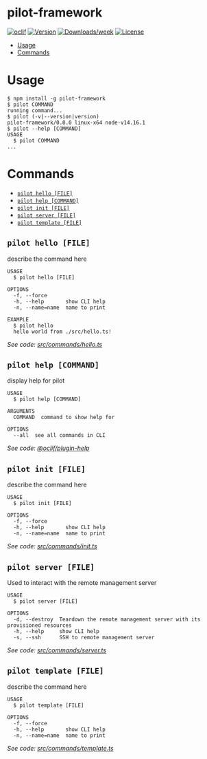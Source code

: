 pilot-framework
===============



[![oclif](https://img.shields.io/badge/cli-oclif-brightgreen.svg)](https://oclif.io)
[![Version](https://img.shields.io/npm/v/pilot-framework.svg)](https://npmjs.org/package/pilot-framework)
[![Downloads/week](https://img.shields.io/npm/dw/pilot-framework.svg)](https://npmjs.org/package/pilot-framework)
[![License](https://img.shields.io/npm/l/pilot-framework.svg)](https://github.com/pilot-framework/pilot-cli/blob/master/package.json)

<!-- toc -->
* [Usage](#usage)
* [Commands](#commands)
<!-- tocstop -->
# Usage
<!-- usage -->
```sh-session
$ npm install -g pilot-framework
$ pilot COMMAND
running command...
$ pilot (-v|--version|version)
pilot-framework/0.0.0 linux-x64 node-v14.16.1
$ pilot --help [COMMAND]
USAGE
  $ pilot COMMAND
...
```
<!-- usagestop -->
# Commands
<!-- commands -->
* [`pilot hello [FILE]`](#pilot-hello-file)
* [`pilot help [COMMAND]`](#pilot-help-command)
* [`pilot init [FILE]`](#pilot-init-file)
* [`pilot server [FILE]`](#pilot-server-file)
* [`pilot template [FILE]`](#pilot-template-file)

## `pilot hello [FILE]`

describe the command here

```
USAGE
  $ pilot hello [FILE]

OPTIONS
  -f, --force
  -h, --help       show CLI help
  -n, --name=name  name to print

EXAMPLE
  $ pilot hello
  hello world from ./src/hello.ts!
```

_See code: [src/commands/hello.ts](https://github.com/pilot-framework/pilot-cli/blob/v0.0.0/src/commands/hello.ts)_

## `pilot help [COMMAND]`

display help for pilot

```
USAGE
  $ pilot help [COMMAND]

ARGUMENTS
  COMMAND  command to show help for

OPTIONS
  --all  see all commands in CLI
```

_See code: [@oclif/plugin-help](https://github.com/oclif/plugin-help/blob/v3.2.2/src/commands/help.ts)_

## `pilot init [FILE]`

describe the command here

```
USAGE
  $ pilot init [FILE]

OPTIONS
  -f, --force
  -h, --help       show CLI help
  -n, --name=name  name to print
```

_See code: [src/commands/init.ts](https://github.com/pilot-framework/pilot-cli/blob/v0.0.0/src/commands/init.ts)_

## `pilot server [FILE]`

Used to interact with the remote management server

```
USAGE
  $ pilot server [FILE]

OPTIONS
  -d, --destroy  Teardown the remote management server with its provisioned resources
  -h, --help     show CLI help
  -s, --ssh      SSH to remote management server
```

_See code: [src/commands/server.ts](https://github.com/pilot-framework/pilot-cli/blob/v0.0.0/src/commands/server.ts)_

## `pilot template [FILE]`

describe the command here

```
USAGE
  $ pilot template [FILE]

OPTIONS
  -f, --force
  -h, --help       show CLI help
  -n, --name=name  name to print
```

_See code: [src/commands/template.ts](https://github.com/pilot-framework/pilot-cli/blob/v0.0.0/src/commands/template.ts)_
<!-- commandsstop -->

